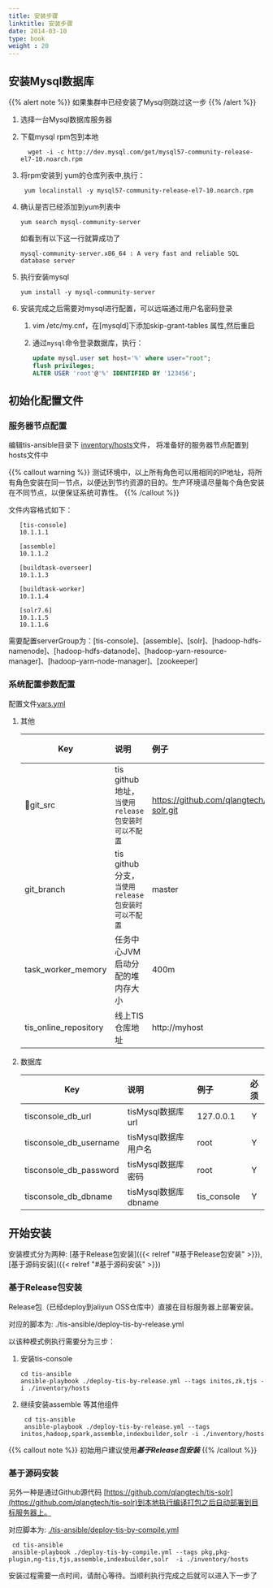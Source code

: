```yaml
---
title: 安装步骤
linktitle: 安装步骤
date: 2014-03-10
type: book
weight : 20
---
```


## 安装Mysql数据库
  {{% alert note %}}
  如果集群中已经安装了Mysql则跳过这一步
  {{% /alert %}}
 1. 选择一台Mysql数据库服务器
 2. 下载mysql rpm包到本地
    
    ```  shell
      wget -i -c http://dev.mysql.com/get/mysql57-community-release-el7-10.noarch.rpm
    ```
 3. 将rpm安装到 yum的仓库列表中,执行：
  
     ```  shell
      yum localinstall -y mysql57-community-release-el7-10.noarch.rpm         
     ```
    
 4. 确认是否已经添加到yum列表中
          
    ``` shell
    yum search mysql-community-server    
    ```
    如看到有以下这一行就算成功了
    ``` shell
    mysql-community-server.x86_64 : A very fast and reliable SQL database server
    ```
 
 5. 执行安装mysql
    
    ``` shell
    yum install -y mysql-community-server  
    ```
 
 6. 安装完成之后需要对mysql进行配置，可以远端通过用户名密码登录
    
    1. vim /etc/my.cnf，在[mysqld]下添加skip-grant-tables 属性,然后重启
    2. 通过`mysql`命令登录数据库，执行：
    
       ``` sql
       update mysql.user set host='%' where user="root";
       flush privileges;
       ALTER USER 'root'@'%' IDENTIFIED BY '123456';
       ```
    

## 初始化配置文件

### 服务器节点配置

   编辑tis-ansible目录下 [inventory/hosts](https://github.com/qlangtech/tis-ansible/blob/master/inventory/hosts)文件，
   将准备好的服务器节点配置到hosts文件中

 {{% callout warning %}}
  测试环境中，以上所有角色可以用相同的IP地址，将所有角色安装在同一节点，以便达到节约资源的目的。生产环境请尽量每个角色安装在不同节点，以便保证系统可靠性。
 {{% /callout %}}
    
   文件内容格式如下：   
   ```
      [tis-console]
      10.1.1.1
            
      [assemble]
      10.1.1.2
            
      [buildtask-overseer]
      10.1.1.3
            
      [buildtask-worker]
      10.1.1.4
            
      [solr7.6]
      10.1.1.5
      10.1.1.6      
   ```
   需要配置serverGroup为：[tis-console]、[assemble]、[solr]、[hadoop-hdfs-namenode]、[hadoop-hdfs-datanode]、[hadoop-yarn-resource-manager]、[hadoop-yarn-node-manager]、[zookeeper]
      
### 系统配置参数配置 

配置文件[vars.yml](https://github.com/qlangtech/tis-ansible/blob/master/vars.yml)   
    
1. 其他
    
   |  Key                            |      说明             |  例子  | 必须|
   |----------                       |:-------------         |:------|:------:|
   |￿git_src                          | tis github地址，`当使用release包安装时可以不配置`       | https://github.com/qlangtech/tis-solr.git     | N|
   |git_branch                       | tis github 分支，`当使用release包安装时可以不配置`   |   master | N|
   |task_worker_memory               | 任务中心JVM启动分配的堆内存大小 | 400m       | Y |
   |tis_online_repository            | 线上TIS仓库地址           |http://myhost |N|
                
2. 数据库
    
   |  Key                            |      说明             |  例子  | 必须|
   |----------                       |:-------------   |:------|:------:|
   |tisconsole_db_url                |tisMysql数据库url     |127.0.0.1 |Y|
   |tisconsole_db_username           |tisMysql数据库用户名    |root |Y|
   |tisconsole_db_password           |tisMysql数据库密码       |root |Y|
   |tisconsole_db_dbname             |tisMysql数据库dbname  |tis_console |Y|

## 开始安装
 
 安装模式分为两种: [基于Release包安装]({{< relref "#基于Release包安装" >}}),[基于源码安装]({{< relref "#基于源码安装" >}})

### 基于Release包安装
  
Release包（已经deploy到aliyun OSS仓库中）直接在目标服务器上部署安装。
    
  对应的脚本为: ./tis-ansible/deploy-tis-by-release.yml
    
以该种模式例执行需要分为三步：
1. 安装tis-console
   ``` shell
   cd tis-ansible
   ansible-playbook ./deploy-tis-by-release.yml --tags initos,zk,tjs -i ./inventory/hosts
   ```
        
2. 继续安装assemble 等其他组件
       
   ``` shell
    cd tis-ansible    
    ansible-playbook ./deploy-tis-by-release.yml --tags initos,hadoop,spark,assemble,indexbuilder,solr -i ./inventory/hosts
   ``` 
 {{% callout note %}}
 初始用户建议使用***基于Release包安装***
 {{% /callout %}}
 
### 基于源码安装 
  
另外一种是通过Github源代码 [https://github.com/qlangtech/tis-solr](https://github.com/qlangtech/tis-solr)到本地执行编译打包之后自动部署到目标服务器上。
     
对应脚本为: [./tis-ansible/deploy-tis-by-compile.yml](https://github.com/qlangtech/tis-ansible/blob/master/deploy-tis-by-compile.yml)
     
```
 cd tis-ansible    
 ansible-playbook ./deploy-tis-by-compile.yml --tags pkg,pkg-plugin,ng-tis,tjs,assemble,indexbuilder,solr  -i ./inventory/hosts
```

 安装过程需要一点时间，请耐心等待。当顺利执行完成之后就可以进入下一步了





